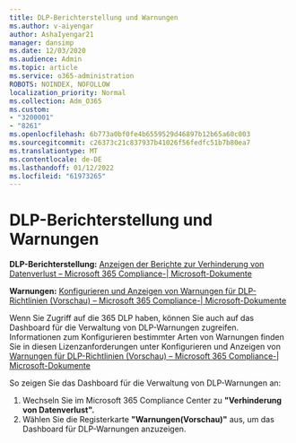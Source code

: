 ```yaml
---
title: DLP-Berichterstellung und Warnungen
ms.author: v-aiyengar
author: AshaIyengar21
manager: dansimp
ms.date: 12/03/2020
ms.audience: Admin
ms.topic: article
ms.service: o365-administration
ROBOTS: NOINDEX, NOFOLLOW
localization_priority: Normal
ms.collection: Adm_O365
ms.custom:
- "3200001"
- "8261"
ms.openlocfilehash: 6b773a0bf0fe4b6559529d46897b12b65a60c003
ms.sourcegitcommit: c26373c21c837937b41026f56fedfc51b7b80ea7
ms.translationtype: MT
ms.contentlocale: de-DE
ms.lasthandoff: 01/12/2022
ms.locfileid: "61973265"
---
```

# <a name="dlp-reporting-and-alerts"></a>DLP-Berichterstellung und Warnungen

**DLP-Berichterstellung:** [Anzeigen der Berichte zur Verhinderung von Datenverlust – Microsoft 365 Compliance-| Microsoft-Dokumente](https://docs.microsoft.com/microsoft-365/compliance/view-the-dlp-reports&preserve-view=true)

**Warnungen:** [Konfigurieren und Anzeigen von Warnungen für DLP-Richtlinien (Vorschau) – Microsoft 365 Compliance-| Microsoft-Dokumente](https://docs.microsoft.com/microsoft-365/compliance/dlp-configure-view-alerts-policies&preserve-view=true)

 Wenn Sie Zugriff auf die 365 DLP haben, können Sie auch auf das Dashboard für die Verwaltung von DLP-Warnungen zugreifen.  Informationen zum Konfigurieren bestimmter Arten von Warnungen finden Sie in diesen Lizenzanforderungen unter Konfigurieren und Anzeigen von [Warnungen für DLP-Richtlinien (Vorschau) – Microsoft 365 Compliance-| Microsoft-Dokumente](https://docs.microsoft.com/microsoft-365/compliance/dlp-configure-view-alerts-policies#licensing-for-alert-configuration-options&preserve-view=true)

So zeigen Sie das Dashboard für die Verwaltung von DLP-Warnungen an:

1. Wechseln Sie im Microsoft 365 Compliance Center zu **"Verhinderung von Datenverlust".**
1. Wählen Sie die Registerkarte **"Warnungen(Vorschau)"** aus, um das Dashboard für DLP-Warnungen anzuzeigen.